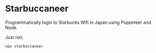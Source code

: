 # Starbuccaneer

Programmatically login to Starbucks Wifi in Japan using Puppeteer and Node.

Just run,

```
npx starbuccaneer
```